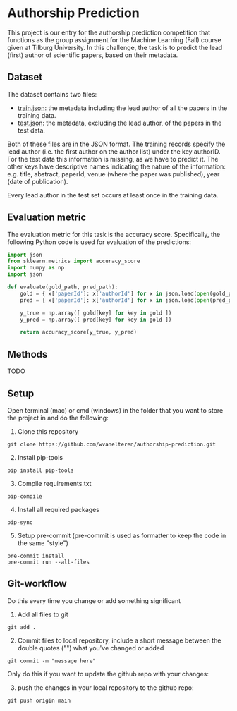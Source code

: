 # Authorship Prediction

This project is our entry for the authorship prediction competition that functions as the group assignment for the Machine Learning (Fall) course given at Tilburg University. In this challenge, the task is to predict the lead (first) author of scientific papers, based on their metadata.

## Dataset

The dataset contains two files:
* [train.json](./train.json): the metadata including the lead author of all the papers in the training data.
* [test.json](./test.json): the metadata, excluding the lead author, of the papers in the test data.

Both of these files are in the JSON format. The training records specify the lead author (i.e. the first author on the author list) under the key authorID. For the test data this information is missing, as we have to predict it. The other keys have descriptive names indicating the nature of the information: e.g. title, abstract, paperId, venue (where the paper was published), year (date of publication).

Every lead author in the test set occurs at least once in the training data.

## Evaluation metric

The evaluation metric for this task is the accuracy score. Specifically, the following Python code is used for evaluation of the predictions:

```python
import json
from sklearn.metrics import accuracy_score
import numpy as np
import json

def evaluate(gold_path, pred_path):
    gold = { x['paperId']: x['authorId'] for x in json.load(open(gold_path)) }
    pred = { x['paperId']: x['authorId'] for x in json.load(open(pred_path)) }

    y_true = np.array([ gold[key] for key in gold ])
    y_pred = np.array([ pred[key] for key in gold ])

    return accuracy_score(y_true, y_pred)
```

## Methods

TODO

## Setup

Open terminal (mac) or cmd (windows) in the folder that you want to store the project in and do the following:

1. Clone this repository
```console
git clone https://github.com/wvanelteren/authorship-prediction.git
```

2. Install pip-tools
```console
pip install pip-tools
```

3. Compile requirements.txt
```console
pip-compile
```

4. Install all required packages
```console
pip-sync
```

5. Setup pre-commit (pre-commit is used as formatter to keep the code in the same "style")
```console
pre-commit install
pre-commit run --all-files
```

## Git-workflow

Do this every time you change or add something significant

1. Add all files to git

```console
git add .
```

2. Commit files to local repository, include a short message between the double quotes ("") what you've changed or added

```console
git commit -m "message here"
```

<p> Only do this if you want to update the github repo with your changes:</p>

3. push the changes in your local repository to the github repo:

```console
git push origin main
```
